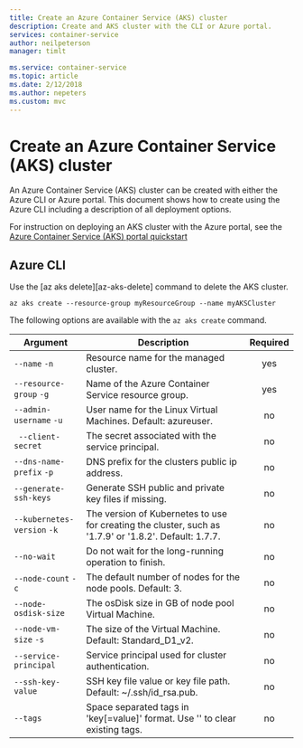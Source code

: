```yaml
---
title: Create an Azure Container Service (AKS) cluster
description: Create and AKS cluster with the CLI or Azure portal.
services: container-service
author: neilpeterson
manager: timlt

ms.service: container-service
ms.topic: article
ms.date: 2/12/2018
ms.author: nepeters
ms.custom: mvc
---
```


# Create an Azure Container Service (AKS) cluster

An Azure Container Service (AKS) cluster can be created with either the Azure CLI or Azure portal. This document shows how to create using the Azure CLI including a description of all deployment options.

For instruction on deploying an AKS cluster with the Azure portal, see the [Azure Container Service (AKS) portal quickstart][aks-portal-quickstart] 

## Azure CLI

Use the [az aks delete][az-aks-delete] command to delete the AKS cluster.

```azurecli-interactive
az aks create --resource-group myResourceGroup --name myAKSCluster
```

The following options are available with the `az aks create` command.

| Argument | Description | Required |
|---|---|:---:|
| `--name` `-n` | Resource name for the managed cluster. | yes |
| `--resource-group` `-g` | Name of the Azure Container Service resource group. | yes |
| `--admin-username` `-u` | User name for the Linux Virtual Machines.  Default: azureuser. | no |
| ` --client-secret` | The secret associated with the service principal. | no |
| `--dns-name-prefix` `-p` | DNS prefix for the clusters public ip address. | no |
| `--generate-ssh-keys` | Generate SSH public and private key files if missing. | no |
| `--kubernetes-version` `-k` | The version of Kubernetes to use for creating the cluster, such as '1.7.9' or '1.8.2'.  Default: 1.7.7. | no |
| `--no-wait` | Do not wait for the long-running operation to finish. | no |
| `--node-count` `-c` | The default number of nodes for the node pools.  Default: 3. | no |
| `--node-osdisk-size` | The osDisk size in GB of node pool Virtual Machine. | no |
| `--node-vm-size` `-s` | The size of the Virtual Machine.  Default: Standard_D1_v2. | no |
| `--service-principal` | Service principal used for cluster authentication. | no |
| `--ssh-key-value` | SSH key file value or key file path.  Default: ~/.ssh/id_rsa.pub. | no |
| `--tags` | Space separated tags in 'key[=value]' format. Use '' to clear existing tags. | no |

<!-- LINKS - internal -->
[az-group-create]: /cli/azure/aks?view=azure-cli-latest#az_aks_create
[aks-portal-quickstart]: kubernetes-walkthrough-portal.md
